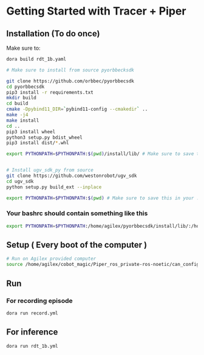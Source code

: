 # Getting Started with Tracer + Piper

## Installation (To do once)

Make sure to:

```bash
dora build rdt_1b.yaml

# Make sure to install from source pyorbbecksdk

git clone https://github.com/orbbec/pyorbbecsdk
cd pyorbbecsdk
pip3 install -r requirements.txt
mkdir build
cd build
cmake -Dpybind11_DIR=`pybind11-config --cmakedir` ..
make -j4
make install
cd ..
pip3 install wheel
python3 setup.py bdist_wheel
pip3 install dist/*.whl

export PYTHONPATH=$PYTHONPATH:$(pwd)/install/lib/ # Make sure to save this in your .bashrc


# Install ugv_sdk_py from source
git clone https://github.com/westonrobot/ugv_sdk
cd ugv_sdk
python setup.py build_ext --inplace

export PYTHONPATH=$PYTHONPATH:$(pwd) # Make sure to save this in your .bashrc
```

### Your bashrc should contain something like this

```bash
export PYTHONPATH=$PYTHONPATH:/home/agilex/pyorbbecsdk/install/lib/:/home/agilex/ugv_sdk
```

## Setup ( Every boot of the computer )

```bash
# Run on Agilex provided computer
source /home/agilex/cobot_magic/Piper_ros_private-ros-noetic/can_config.sh
```

## Run

### For recording episode

```bash
dora run record.yml
```

## For inference

```bash
dora run rdt_1b.yml
```

